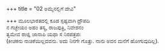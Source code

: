 +++
title = "02 ಅಮ್ಮೆನಲ್ಲಿಗೆ ದೇವಿ"

+++
ಮೂಲಭಾರತದಲ್ಲಿ ಕೂಡ ಸ್ಪಷ್ಟವಾಗಿ ದ್ರೌಪದಿ   
ನ ಗಚ್ಛೇಯಂ ಅಹಂ ತಸ್ಯ, ರಾಜಪುತ್ರಿ, ನಿವೇಶನಂ  
ತ್ವಮೇವ ರಾಜ್ಞಿ ಜಾನಾಪಿ ಯಥಾ ಸ ನಿರಪತ್ರಪಃ  
(ಕೀಚಕನು ನಾಚಿಕೆಯಿಲ್ಲದವನು. ಅದು ನಿನಗೇ ಗೊತ್ತು. ನಾನು ಅವನ ಮನೆಗೆ ಹೋಗುವುದಿಲ್ಲ).